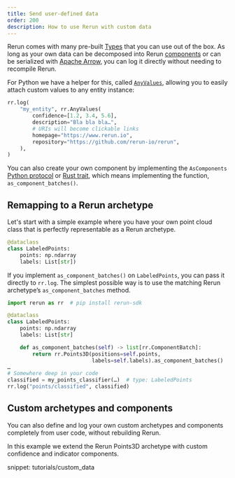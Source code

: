 ```yaml
---
title: Send user-defined data
order: 200
description: How to use Rerun with custom data
---
```


Rerun comes with many pre-built [Types](../../reference/types.md) that you can use out of the box. As long as your own data can be decomposed into Rerun [components](../../reference/types/components.md) or can be serialized with [Apache Arrow](https://arrow.apache.org/), you can log it directly without needing to recompile Rerun.

For Python we have a helper for this, called [`AnyValues`](https://ref.rerun.io/docs/python/main/common/custom_data/), allowing you to easily attach custom values to any entity instance:

```python
rr.log(
    "my_entity", rr.AnyValues(
        confidence=[1.2, 3.4, 5.6],
        description="Bla bla bla…",
        # URIs will become clickable links
        homepage="https://www.rerun.io",
        repository="https://github.com/rerun-io/rerun",
    ),
)
```

You can also create your own component by implementing the `AsComponents` [Python protocol](https://ref.rerun.io/docs/python/0.9.0/common/interfaces/#rerun.AsComponents) or [Rust trait](https://docs.rs/rerun/latest/rerun/trait.AsComponents.html), which means implementing the function, `as_component_batches()`.

## Remapping to a Rerun archetype

Let's start with a simple example where you have your own point cloud class that is perfectly representable as a Rerun archetype.

```python
@dataclass
class LabeledPoints:
    points: np.ndarray
    labels: List[str])
```

If you implement `as_component_batches()` on `LabeledPoints`, you can pass it directly to `rr.log`. The simplest possible way is to use the matching Rerun archetype’s `as_component_batches` method.

```python
import rerun as rr  # pip install rerun-sdk

@dataclass
class LabeledPoints:
    points: np.ndarray
    labels: List[str]

    def as_component_batches(self) -> list[rr.ComponentBatch]:
        return rr.Points3D(positions=self.points,
                           labels=self.labels).as_component_batches()
…
# Somewhere deep in your code
classified = my_points_classifier(…)  # type: LabeledPoints
rr.log("points/classified", classified)
```

## Custom archetypes and components

You can also define and log your own custom archetypes and components completely from user code, without rebuilding Rerun.

In this example we extend the Rerun Points3D archetype with custom confidence and indicator components.

snippet: tutorials/custom_data

<picture>
  <img src="https://static.rerun.io/custom_data/7bb90e1ab4244541164775473c5106e15152b8d0/full.png" alt="">
  <source media="(max-width: 480px)" srcset="https://static.rerun.io/custom_data/7bb90e1ab4244541164775473c5106e15152b8d0/480w.png">
  <source media="(max-width: 768px)" srcset="https://static.rerun.io/custom_data/7bb90e1ab4244541164775473c5106e15152b8d0/768w.png">
  <source media="(max-width: 1024px)" srcset="https://static.rerun.io/custom_data/7bb90e1ab4244541164775473c5106e15152b8d0/1024w.png">
  <source media="(max-width: 1200px)" srcset="https://static.rerun.io/custom_data/7bb90e1ab4244541164775473c5106e15152b8d0/1200w.png">
</picture>
